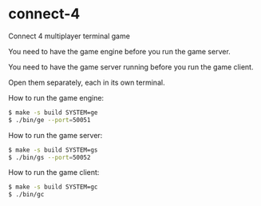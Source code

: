 # connect-4
Connect 4 multiplayer terminal game

You need to have the game engine before you run the game server.

You need to have the game server running before you run the game client.

Open them separately, each in its own terminal.

How to run the game engine:
```sh
$ make -s build SYSTEM=ge
$ ./bin/ge --port=50051
```

How to run the game server:
```sh
$ make -s build SYSTEM=gs
$ ./bin/gs --port=50052
```

How to run the game client:
```sh
$ make -s build SYSTEM=gc
$ ./bin/gc
```
